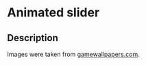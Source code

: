 # Animated slider

## Description

Images were taken from [gamewallpapers.com](https://www.gamewallpapers.com/).
